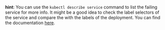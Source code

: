 **hint**: You can use the `kubectl describe service` command to list the failing service for more info. It might be a good idea to check the label selectors of the service and compare the with the labels of the deployment.
You can find the documentation [here](https://kubernetes.io/docs/tasks/debug/debug-application/debug-service/).
